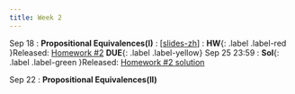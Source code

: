```yaml
---
title: Week 2
---
```


Sep 18
: **Propositional Equivalences(I)**
  :  \[[slides-zh](https://basics.sjtu.edu.cn/~yangqizhe/pdf/dm2023w/slides/DMLec2-handout-zh.pdf)\]
:  **HW**{: .label .label-red }Released: [Homework #2](https://basics.sjtu.edu.cn/~yangqizhe/pdf/dm2023w/homework/DM-hw2.pdf)  **DUE**{: .label .label-yellow} Sep 25  23:59
: **Sol**{: .label .label-green }Released: [Homework #2 solution](https://basics.sjtu.edu.cn/~yangqizhe/pdf/dm2023w/homework/DM-hw2sol.pdf)

Sep 22
: **Propositional Equivalences(II)**



  

